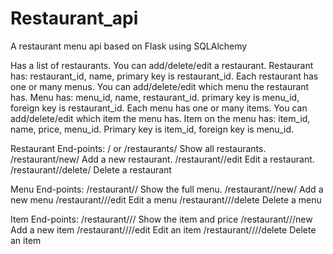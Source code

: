 # Restaurant_api
 A restaurant menu api based on Flask using SQLAlchemy

 Has a list of restaurants. You can add/delete/edit a restaurant.
 Restaurant has: restaurant_id, name, primary key is restaurant_id.
 Each restaurant has one or many menus. You can add/delete/edit which menu the restaurant has.
 Menu has: menu_id, name, restaurant_id. primary key is menu_id, foreign key is restaurant_id.
 Each menu has one or many items. You can add/delete/edit which item the menu has.
 Item on the menu has: item_id, name, price, menu_id. Primary key is item_id, foreign key is menu_id.

 Restaurant End-points:
 / or /restaurants/			Show all restaurants.
 /restaurant/new/			Add a new restaurant.
 /restaurant/<id>/edit		Edit a restaurant.
 /restaurant/<id>/delete/	Delete a restaurant

 Menu End-points:
 /restaurant/<id>/			Show the full menu.
 /restaurant/<id>/new/		Add a new menu
 /restaurant/<id>/<menuid>/edit 	Edit a menu
 /restaurant/<id>/<menuid>/delete   Delete a menu

 Item End-points:
 /restaurant/<id>/<menuid>/<itemid>		Show the item and price
 /restaurant/<id>/<menuid>/new	 		Add a new item
 /restaurant/<id>/<menuid>/<itemid>/edit  Edit an item
 /restaurant/<id>/<menuid>/<itemid>/delete Delete an item
